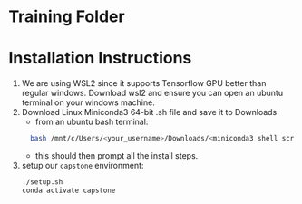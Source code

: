 # Training Folder

# Installation Instructions
1. We are using WSL2 since it supports Tensorflow GPU better than regular windows. Download wsl2 and ensure you can open an ubuntu terminal on your windows machine.
2. Download Linux	Miniconda3 64-bit .sh file and save it to Downloads
    * from an ubuntu bash terminal: 
    ```bash
      bash /mnt/c/Users/<your_username>/Downloads/<miniconda3 shell script you downloaded>
    ```
    * this should then prompt all the install steps.
3. setup our `capstone` environment:
    ```bash
    ./setup.sh
    conda activate capstone
    ```

